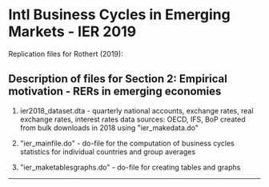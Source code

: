 # Intl Business Cycles in Emerging Markets - IER 2019
Replication files for Rothert (2019): 

Description of files for Section 2: Empirical motivation - RERs in emerging economies
----------------------------------------------------------------------------------------------------------------------------------
1) ier2018_dataset.dta - quarterly national accounts, exchange rates, real exchange rates, interest rates data
sources: OECD, IFS, BoP
created from bulk downloads in 2018 using "ier_makedata.do"

2) "ier_mainfile.do" - do-file for the computation of business cycles statistics for individual countries and group averages

3) "ier_maketablesgraphs.do" - do-file for creating tables and graphs
----------------------------------------------------------------------------------------------------------------------------------
